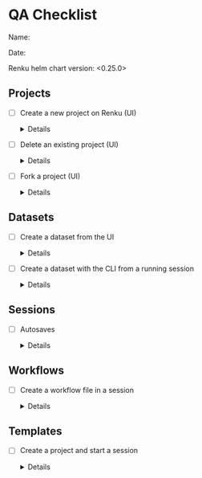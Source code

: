 # QA Checklist

Name: <Name>

Date: <yyyy-mm-dd>

Renku helm chart version: <0.25.0>


## Projects

- [ ] Create a new project on Renku (UI)
  <details>
    <summary>Details</summary>

    1. Create a new project in the website
    2. Ensure the KG integration is active
    3. Ensure a session can be successfully started on the project
    4. Ensure said sesssion can be accessed
  </details>

- [ ] Delete an existing project (UI)
  <details>
    <summary>Details</summary>

    1. Create a new project in the website
    2. Wait fo the image build and KG integration to complete
    3. Delete the project
    4. Ensure the project is truly gone
  </details>

- [ ] Fork a project (UI)
  <details>
    <summary>Details</summary>

    1. Create a new public project in the website
    2. Wait fo the image build and KG integration to complete
    3. Log in as a different user
    4. Fork the project
    5. Ensure that KG integration succeeds in the fork
    6. Ensure that sessions can be launched in the fork
  </details>


## Datasets

- [ ] Create a dataset from the UI
  <details>
    <summary>Details</summary>

    1. Create a new Renku project in the website
    2. Download a dataset from https://zenodo.org/
    3. Upload the data and create the dataset from the UI
    4. Ensure that the download completed
    5. Ensure that large files are in Git LFS
    6. After uploading the dataset try to clone the git project locally (does this take a really long time)
    7. Launch a session in the project
    8. Is the dataset available?
    9. Run `renku dataset ls` can you see the dataset you uploaded?
  </details>

- [ ] Create a dataset with the CLI from a running session
  <details>
    <summary>Details</summary>

    1. Start a renku session
    2. Navigate to https://zenodo.org/
    3. Pick a random dataset and import it in your session with `renku dataset import <doi-from-zenodo>`
    4. Run `git push`
    5. Ensure the dataset was downloaded successfully
    6. Are large files checked in LFS?
    6. Navigate to the "Datasets" section of the project on the website, can you see the dataset you imported?
    7. Is the 
  </details>

## Sessions

- [ ] Autosaves
  <details>
    <summary>Details</summary>
    
    1. Start a Renku session in the UI
    2. Add some files and commit them but do not push them
    3. Add some files and do not commit them at all
    4. Add some large data files - use `head -c 1G </dev/urandom >myfile` will generate a file of random binary data that is 1GB
    5. Close the session
    6. Ensure the session shut down
    7. When you go to start a new session again the UI should tell you that there is an autosave
    8. Check the autosave branch in Gitlab the large file should be in LFS
    9. Launch a session
    10. When the session starts the unsaved data from steps 2, 3 and 4 should be all there in the same state (i.e. some files should
      be committed and unpushed and some files should be uncommited)
    11. Ensure that the large 1GB file is not in LFS (the autosaves added it to LFS not the user so when we recover we should
      put things exactly as they were before).
    12. If the autosave was successfully recovered ensure that the autosave branch is not there in Gitlab and that the 
      UI does not report an autosave branch when you go to start a new session
  </details>

## Workflows

- [ ] Create a workflow file in a session
  <details>
    <summary>Details</summary>
    
    To be filled in
  </details>
  
## Templates

- [ ] Create a project and start a session
  <details>
    <summary>Details</summary>
    
    1. Pick a template
    2. Create a project
    3. Wait for the image to build
    4. Ensure the image built
    5. Start a session
    6. Ensure the session can be accessed
    7. Repeat for all templates
  </details>
